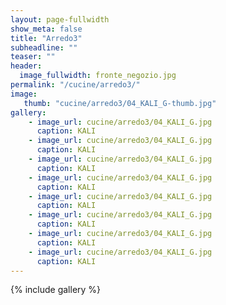 ```yaml
---
layout: page-fullwidth
show_meta: false
title: "Arredo3"
subheadline: ""
teaser: ""
header:
  image_fullwidth: fronte_negozio.jpg
permalink: "/cucine/arredo3/"
image:
   thumb: "cucine/arredo3/04_KALI_G-thumb.jpg"
gallery:
    - image_url: cucine/arredo3/04_KALI_G.jpg
      caption: KALI
    - image_url: cucine/arredo3/04_KALI_G.jpg
      caption: KALI
    - image_url: cucine/arredo3/04_KALI_G.jpg
      caption: KALI
    - image_url: cucine/arredo3/04_KALI_G.jpg
      caption: KALI
    - image_url: cucine/arredo3/04_KALI_G.jpg
      caption: KALI
    - image_url: cucine/arredo3/04_KALI_G.jpg
      caption: KALI
    - image_url: cucine/arredo3/04_KALI_G.jpg
      caption: KALI
    - image_url: cucine/arredo3/04_KALI_G.jpg
      caption: KALI
---
```

{% include gallery %}